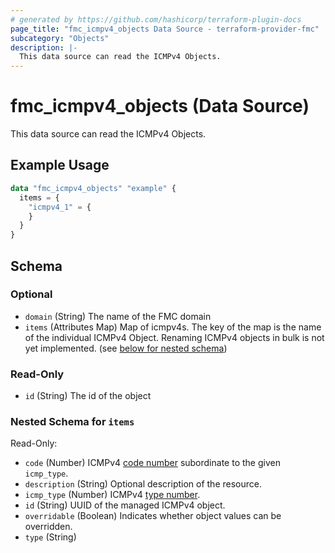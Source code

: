 ```yaml
---
# generated by https://github.com/hashicorp/terraform-plugin-docs
page_title: "fmc_icmpv4_objects Data Source - terraform-provider-fmc"
subcategory: "Objects"
description: |-
  This data source can read the ICMPv4 Objects.
---
```


# fmc_icmpv4_objects (Data Source)

This data source can read the ICMPv4 Objects.

## Example Usage

```terraform
data "fmc_icmpv4_objects" "example" {
  items = {
    "icmpv4_1" = {
    }
  }
}
```

<!-- schema generated by tfplugindocs -->
## Schema

### Optional

- `domain` (String) The name of the FMC domain
- `items` (Attributes Map) Map of icmpv4s. The key of the map is the name of the individual ICMPv4 Object. Renaming ICMPv4 objects in bulk is not yet implemented. (see [below for nested schema](#nestedatt--items))

### Read-Only

- `id` (String) The id of the object

<a id="nestedatt--items"></a>
### Nested Schema for `items`

Read-Only:

- `code` (Number) ICMPv4 [code number](https://www.iana.org/assignments/icmp-parameters/icmp-parameters.xhtml) subordinate to the given `icmp_type`.
- `description` (String) Optional description of the resource.
- `icmp_type` (Number) ICMPv4 [type number](https://www.iana.org/assignments/icmp-parameters/icmp-parameters.xhtml).
- `id` (String) UUID of the managed ICMPv4 object.
- `overridable` (Boolean) Indicates whether object values can be overridden.
- `type` (String)
